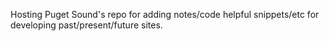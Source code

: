 Hosting Puget Sound's repo for adding notes/code helpful snippets/etc for developing past/present/future sites.

